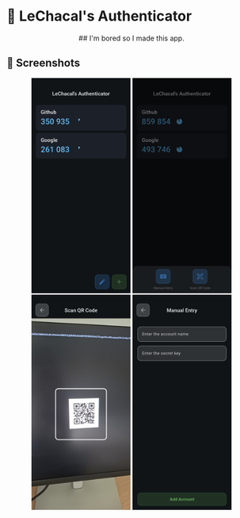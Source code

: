 # 🔐 LeChacal's Authenticator

<p align="center">## I'm bored so I made this app.</p>

## 📸 Screenshots

<p align="center">
  <img src="screenshots/home_screen.png" alt="Home Screen" width="200"/>
  <img src="screenshots/add_account.png" alt="Add Account" width="200"/>
  <img src="screenshots/qr_scanner.png" alt="QR Code Scanner" width="200"/>
  <img src="screenshots/manual_entry.png" alt="Manual Entry" width="200"/>
</p>
